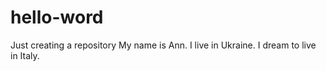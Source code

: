 # hello-word
Just creating a repository
My name is Ann. I live in Ukraine. I dream to live in Italy.
